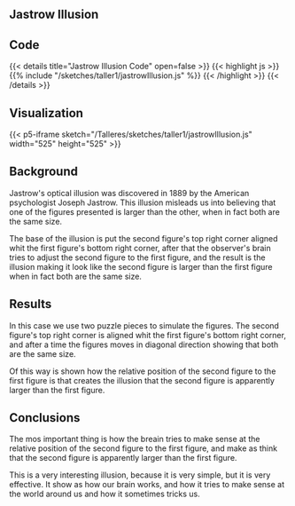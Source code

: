 ## Jastrow Illusion
## Code
{{< details title="Jastrow Illusion Code" open=false >}}
{{< highlight js >}}
{{% include "/sketches/taller1/jastrowIllusion.js" %}}
{{< /highlight >}}
{{< /details >}}
## Visualization
{{< p5-iframe sketch="/Talleres/sketches/taller1/jastrowIllusion.js" width="525" height="525" >}}

## Background
Jastrow's optical illusion was discovered in 1889 by the American psychologist Joseph Jastrow. This illusion misleads us into believing that one of the figures presented is larger than the other, when in fact both are the same size.

The base of the illusion is put the second figure's top right corner aligned whit the first figure's bottom right corner, after that the observer's brain tries to adjust the second figure to the first figure, and the result is the illusion making it look like the second figure is larger than the first figure when in fact both are the same size.

## Results
In this case we use two puzzle pieces to simulate the figures. The second figure's top right corner is aligned whit the first figure's bottom right corner, and after a time the figures moves in diagonal direction showing that both are the same size.

Of this way is shown how the relative position of the second figure to the first figure is that creates the illusion that the second figure is apparently larger than the first figure.

## Conclusions
The mos important thing is how the breain tries to make sense at the relative position of the second figure to the first figure, and make as think that the second figure is apparently larger than the first figure. 

This is a very interesting illusion, because it is very simple, but it is very effective. It show as how our brain works, and how it tries to make sense at the world around us and how it sometimes tricks us.
